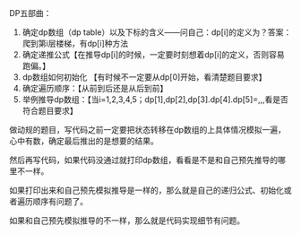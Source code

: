 DP五部曲：

1. 确定dp数组（dp table）以及下标的含义——问自己：dp[i]的定义为？答案：爬到第i层楼梯，有dp[i]种方法
2. 确定递推公式【在推导dp[i]的时候，一定要时刻想着dp[i]的定义，否则容易跑偏。】
3. dp数组如何初始化 【有时候不一定要从dp[0]开始，看清楚题目要求】
4. 确定遍历顺序：【从前到后还是从后到前】
5. 举例推导dp数组：【当i=1,2,3,4,5；dp[1],dp[2],dp[3].dp[4].dp[5]=,,,看是否符合题目要求】


做动规的题目，写代码之前一定要把状态转移在dp数组的上具体情况模拟一遍，心中有数，确定最后推出的是想要的结果。

然后再写代码，如果代码没通过就打印dp数组，看看是不是和自己预先推导的哪里不一样。

如果打印出来和自己预先模拟推导是一样的，那么就是自己的递归公式、初始化或者遍历顺序有问题了。

如果和自己预先模拟推导的不一样，那么就是代码实现细节有问题。
